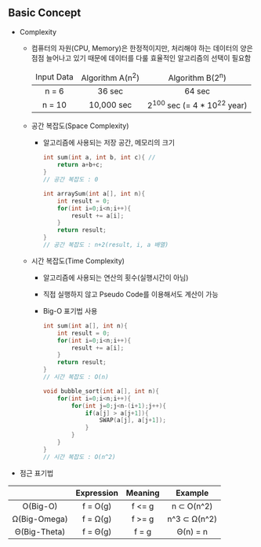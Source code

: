 ## Basic Concept

- Complexity

  - 컴퓨터의 자원(CPU, Memory)은 한정적이지만, 처리해야 하는 데이터의 양은 점점 늘어나고 있기 때문에 데이터를 다룰 효율적인 알고리즘의 선택이 필요함

    <table style="text-align:center">
        <thead>
            <tr>
                <td>Input Data</td>
                <td>Algorithm A(n<sup>2</sup>)</td>
                <td>Algorithm B(2<sup>n</sup>)</td>
            </tr>
        </thead>
        <tbody>
            <tr>
                <td>n = 6</td>
                <td>36 sec</td>
                <td>64 sec</td>
            </tr>
            <tr>
                <td>n = 10</td>
                <td>10,000 sec</td>
                <td>2<sup>100</sup> sec (= 4 * 10<sup>22</sup> year)</td>
            </tr>
        </tbody>
    </table>

    

  - 공간 복잡도(Space Complexity)

    - 알고리즘에 사용되는 저장 공간, 메모리의 크기

      ```c
      int sum(int a, int b, int c){ // 
          return a+b+c;
      }
      // 공간 복잡도 : 0
      
      int arraySum(int a[], int n){
          int result = 0;
          for(int i=0;i<n;i++){
              result += a[i];
          }
          return result;
      }
      // 공간 복잡도 : n+2(result, i, a 배열)
      ```

      

  - 시간 복잡도(Time Complexity)

    - 알고리즘에 사용되는 연산의 횟수(실행시간이 아님)
    - 직접 실행하지 않고 Pseudo Code를 이용해서도 계산이 가능

    - Big-O 표기법 사용

      ```c
      int sum(int a[], int n){
          int result = 0;
          for(int i=0;i<n;i++){
              result += a[i];
          }
          return result;
      }
      // 시간 복잡도 : O(n)
      
      void bubble_sort(int a[], int n){
          for(int i=0;i<n;i++){
              for(int j=0;j<n-(i+1);j++){
                  if(a[j] > a[j+1]){
                      SWAP(a[j], a[j+1]);
                  }
              }
          }
      }
      // 시간 복잡도 : O(n^2)
      ```

- 점근 표기법

|              | Expression | Meaning |   Example    |
| :----------: | :--------: | :-----: | :----------: |
|   O(Big-O)   |  f = O(g)  | f <= g  |  n ⊂ O(n^2)  |
| Ω(Big-Omega) |  f = Ω(g)  | f >= g  | n^3 ⊂ Ω(n^2) |
| Θ(Big-Theta) |  f = Θ(g)  |  f = g  |   Θ(n) = n   |


